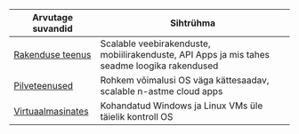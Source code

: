 
| Arvutage suvandid             | Sihtrühma   |
| --------------------------- | --------   |
| [Rakenduse teenus][lnk_app]      | Scalable veebirakenduste, mobiilirakenduste, API Apps ja mis tahes seadme loogika rakendused |
| [Pilveteenused][lnk_cloud] | Rohkem võimalusi OS väga kättesaadav, scalable n-astme cloud apps |
| [Virtuaalmasinates][lnk_vm]  | Kohandatud Windows ja Linux VMs üle täielik kontroll OS |

[lnk_app]: ../articles/app-service-web/app-service-web-overview.md
[lnk_vm]: ../articles/virtual-machines/virtual-machines-windows-about.md
[lnk_cloud]: ../articles/cloud-services/cloud-services-choose-me.md
